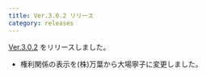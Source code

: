 ```yaml
---
title: Ver.3.0.2 リリース
category: releases
---
```


[Ver.3.0.2](https://github.com/nay/kozuchi/releases/tag/release-3.0.2) をリリースしました。

* 権利関係の表示を(株)万葉から大場寧子に変更しました。

